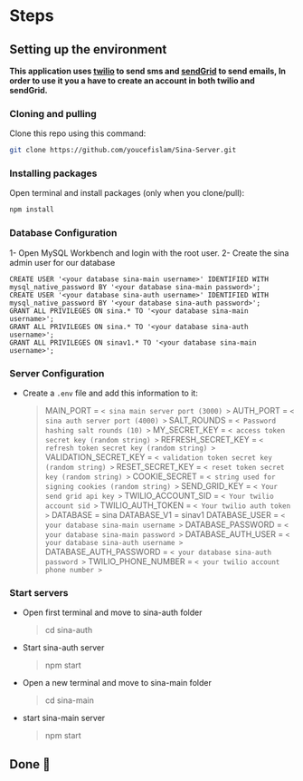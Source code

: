 # Steps

## Setting up the environment

**This application uses [twilio](https://www.twilio.com/) to send sms and [sendGrid](https://sendgrid.com/) to send emails, In order to use it you a have to create an account in both twilio and sendGrid.**

### Cloning and pulling

Clone this repo using this command:

```bash
git clone https://github.com/youcefislam/Sina-Server.git
```

### Installing packages

Open terminal and install packages (only when you clone/pull):

```bash
npm install
```

### Database Configuration

1- Open MySQL Workbench and login with the root user.
2- Create the sina admin user for our database

```mysql
CREATE USER '<your database sina-main username>' IDENTIFIED WITH mysql_native_password BY '<your database sina-main password>';
CREATE USER '<your database sina-auth username>' IDENTIFIED WITH mysql_native_password BY '<your database sina-auth password>';
GRANT ALL PRIVILEGES ON sina.* TO '<your database sina-main username>';
GRANT ALL PRIVILEGES ON sina.* TO '<your database sina-auth username>';
GRANT ALL PRIVILEGES ON sinav1.* TO '<your database sina-main username>';
```

### Server Configuration

- Create a `.env` file and add this information to it:
  > MAIN_PORT = `< sina main server port (3000) >`
  > AUTH_PORT = `< sina auth server port (4000) >`
  > SALT_ROUNDS = `< Password hashing salt rounds (10) >`
  > MY_SECRET_KEY = `< access token secret key (random string) >`
  > REFRESH_SECRET_KEY = `< refresh token secret key (random string) >`
  > VALIDATION_SECRET_KEY = `< validation token secret key (random string) >`
  > RESET_SECRET_KEY = `< reset token secret key (random string) >`
  > COOKIE_SECRET = `< string used for signing cookies (random string) >`
  > SEND_GRID_KEY = `< Your send grid api key >`
  > TWILIO_ACCOUNT_SID = `< Your twilio account sid >`
  > TWILIO_AUTH_TOKEN = `< Your twilio auth token >`
  > DATABASE = sina
  > DATABASE_V1 = sinav1
  > DATABASE_USER = `< your database sina-main username >`
  > DATABASE_PASSWORD = `< your database sina-main password >`
  > DATABASE_AUTH_USER = `< your database sina-auth username >`
  > DATABASE_AUTH_PASSWORD = `< your database sina-auth password >`
  > TWILIO_PHONE_NUMBER = `< your twilio account phone number >`

### Start servers

- Open first terminal and move to sina-auth folder
  > cd sina-auth
- Start sina-auth server
  > npm start
- Open a new terminal and move to sina-main folder
  > cd sina-main
- start sina-main server
  > npm start

## Done 🙌
